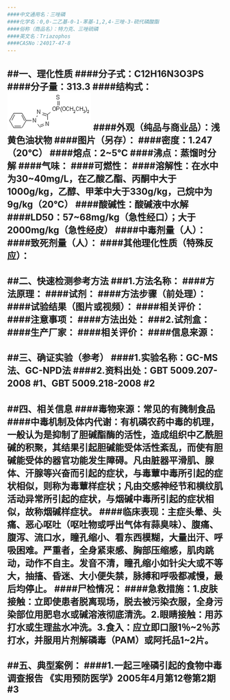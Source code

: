 ```yaml
---
####中文通用名：三唑磷
####化学名：0,0-二乙基-0-1-苯基-1,2,4-三唑-3-硫代磷酸酯
####俗称（商品名）：特力克、三唑硫磷
####英文名：Triazophos
####CASNo：24017-47-8
---
```

##一、理化性质
####分子式：C12H16N3O3PS
####分子量：313.3
####结构式：![结构式](./assets/duwu/三唑磷/@0结构式.gif)
####外观（纯品与商业品）：浅黄色油状物
####图片（另存）：
####密度：1.247（20℃）
####熔点：2~5℃
####沸点：蒸馏时分解
####气味：
####可燃性：
####溶解性：在水中为30~40mg/L，在乙酸乙酯、丙酮中大于1000g/kg，乙醇、甲苯中大于330g/kg，己烷中为9g/kg（20℃）
####酸碱性：酸碱液中水解
####LD50：57~68mg/kg（急性经口）；大于2000mg/kg（急性经皮）
####中毒剂量（人）：
####致死剂量（人）：
####其他理化性质（特殊反应）：
---
##二、快速检测参考方法
###1.方法名称：
####方法原理：
####试剂：
####方法步骤（前处理）：
####试验结果（图片或视频）：
####相关评价：
####注意事项：
####方法出处：
###2.试剂盒：
####生产厂家：
####相关评价：
####信息来源：
---
##三、确证实验（参考）
####1.实验名称：GC-MS法、GC-NPD法
####2.资料出处：GBT 5009.207-2008 #1、GBT 5009.218-2008 #2
---
##四、相关信息
####毒物来源：常见的有腌制食品
####中毒机制及体内代谢：有机磷农药中毒的机理，一般认为是抑制了胆碱酯酶的活性，造成组织中乙酰胆碱的积聚，其结果引起胆碱能受体活性紊乱，而使有胆碱能受体的器官功能发生障碍。凡由脏器平滑肌、腺体、汗腺等兴奋而引起的症状，与毒蕈中毒所引起的症状相似，则称为毒蕈样症状；凡由交感神经节和横纹肌活动异常所引起的症状，与烟碱中毒所引起的症状相似，故称烟碱样症状。
####临床表现：主症头晕、头痛、恶心呕吐（呕吐物或呼出气体有蒜臭味）、腹痛、腹泻、流口水，瞳孔缩小、看东西模糊，大量出汗、呼吸困难。严重者，全身紧束感、胸部压缩感，肌肉跳动，动作不自主。发音不清，瞳孔缩小如针尖大或不等大，抽搐、昏迷、大小便失禁，脉搏和呼吸都减慢，最后均停止。
####尸检情况：
####急救措施：1.皮肤接触：立即使患者脱离现场，脱去被污染衣服，全身污染部位用肥皂水或碱溶液彻底清洗。2.眼睛接触：用苏打水或生理盐水冲洗。3.食入：应立即口服1％~2％苏打水，并服用片剂解磷毒（PAM）或阿托品1~2片。
---
##五、典型案例：
####1.一起三唑磷引起的食物中毒调查报告 《实用预防医学》2005年4月第12卷第2期 #3
---
